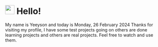  <h1>
    <img src="https://emojis.slackmojis.com/emojis/images/1643510097/45343/hi.gif?1643510097" width="30"/> 
    Hello!
 </h1>
 <p>
    My name is Yeeyson and today is Monday, 26 February 2024
    Thanks for visiting my profile, I have some test projects going on others are done learning projects and others are real projects.
    Feel free to watch and use them.
 </p>